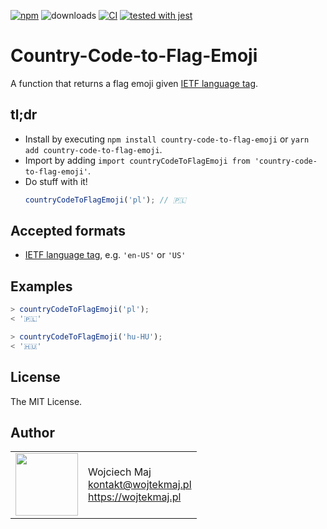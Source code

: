 [![npm](https://img.shields.io/npm/v/country-code-to-flag-emoji.svg)](https://www.npmjs.com/package/country-code-to-flag-emoji) ![downloads](https://img.shields.io/npm/dt/country-code-to-flag-emoji.svg) [![CI](https://github.com/wojtekmaj/country-code-to-flag-emoji/workflows/CI/badge.svg)](https://github.com/wojtekmaj/country-code-to-flag-emoji/actions) [![tested with jest](https://img.shields.io/badge/tested_with-jest-99424f.svg)](https://github.com/facebook/jest)

# Country-Code-to-Flag-Emoji

A function that returns a flag emoji given [IETF language tag].

## tl;dr

- Install by executing `npm install country-code-to-flag-emoji` or `yarn add country-code-to-flag-emoji`.
- Import by adding `import countryCodeToFlagEmoji from 'country-code-to-flag-emoji'`.
- Do stuff with it!
  ```js
  countryCodeToFlagEmoji('pl'); // 🇵🇱
  ```

## Accepted formats

- [IETF language tag], e.g. `'en-US'` or `'US'`

## Examples

```js
> countryCodeToFlagEmoji('pl');
< '🇵🇱'

> countryCodeToFlagEmoji('hu-HU');
< '🇭🇺'
```

## License

The MIT License.

## Author

<table>
  <tr>
    <td>
      <img src="https://github.com/wojtekmaj.png?s=100" width="100">
    </td>
    <td>
      Wojciech Maj<br />
      <a href="mailto:kontakt@wojtekmaj.pl">kontakt@wojtekmaj.pl</a><br />
      <a href="https://wojtekmaj.pl">https://wojtekmaj.pl</a>
    </td>
  </tr>
</table>

[ietf language tag]: https://en.wikipedia.org/wiki/IETF_language_tag
